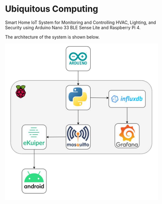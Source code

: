 # Ubiquitous Computing
Smart Home IoT System for Monitoring and Controlling HVAC, Lighting, and Security using Arduino Nano 33 BLE Sense Lite and Raspberry Pi 4.

The architecture of the system is shown below.

![Architecure](https://github.com/tea561/SveprisutnoRacunarstvo/blob/main/architecture.png)
